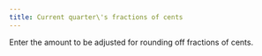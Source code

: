 ```yaml
---
title: Current quarter\'s fractions of cents
---
```



Enter the amount to be adjusted for rounding off fractions of cents.
